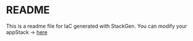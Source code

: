 # README
This is a readme file for IaC generated with StackGen.
You can modify your appStack -> [here](http://main.dev.stackgen.com/appstacks/1b87248a-cb11-4aeb-949a-65b083b5d87b)
